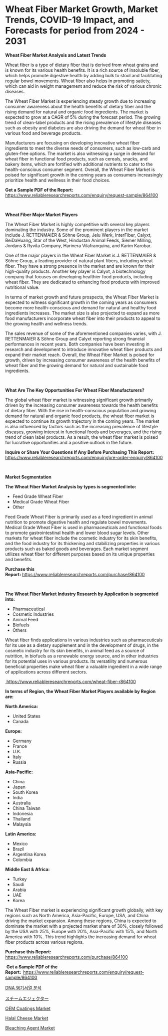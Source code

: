 <p><h1>Wheat Fiber Market Growth, Market Trends, COVID-19 Impact, and Forecasts for period from 2024 - 2031</h1></p><p><strong>Wheat Fiber Market Analysis and Latest Trends</strong></p>
<p><p>Wheat fiber is a type of dietary fiber that is derived from wheat grains and is known for its various health benefits. It is a rich source of insoluble fiber, which helps promote digestive health by adding bulk to stool and facilitating regular bowel movements. Wheat fiber also helps in promoting satiety, which can aid in weight management and reduce the risk of various chronic diseases.</p><p>The Wheat Fiber Market is experiencing steady growth due to increasing consumer awareness about the health benefits of dietary fiber and the rising demand for natural and organic food ingredients. The market is expected to grow at a CAGR of 5% during the forecast period. The growing trend of clean-label products and the rising prevalence of lifestyle diseases such as obesity and diabetes are also driving the demand for wheat fiber in various food and beverage products.</p><p>Manufacturers are focusing on developing innovative wheat fiber ingredients to meet the diverse needs of consumers, such as low-carb and gluten-free options. The market is also witnessing a surge in demand for wheat fiber in functional food products, such as cereals, snacks, and bakery items, which are fortified with additional nutrients to cater to the health-conscious consumer segment. Overall, the Wheat Fiber Market is poised for significant growth in the coming years as consumers increasingly prioritize health and wellness in their food choices.</p></p>
<p><strong>Get a Sample PDF of the Report:&nbsp;</strong> <a href="https://www.reliableresearchreports.com/enquiry/request-sample/864100">https://www.reliableresearchreports.com/enquiry/request-sample/864100</a></p>
<p>&nbsp;</p>
<p><strong>Wheat Fiber Major Market Players</strong></p>
<p><p>The Wheat Fiber Market is highly competitive with several key players dominating the industry. Some of the prominent players in the market include J. RETTENMAIER & Söhne Group, Jelu Werk, InterFiber, Calyxt, BeiDaHuang, Star of the West, Hindustan Animal Feeds, Siemer Milling, Jordans & Ryvita Company, Harinera Vilafranquina, and Karim Karobar.</p><p>One of the major players in the Wheat Fiber Market is J. RETTENMAIER & Söhne Group, a leading provider of natural plant fibers, including wheat fiber. They have a strong presence in the market and are known for their high-quality products. Another key player is Calyxt, a biotechnology company that focuses on developing healthier food products, including wheat fiber. They are dedicated to enhancing food products with improved nutritional value.</p><p>In terms of market growth and future prospects, the Wheat Fiber Market is expected to witness significant growth in the coming years as consumers become more health-conscious and demand for natural and healthy food ingredients increases. The market size is also projected to expand as more food manufacturers incorporate wheat fiber into their products to appeal to the growing health and wellness trends.</p><p>The sales revenue of some of the aforementioned companies varies, with J. RETTENMAIER & Söhne Group and Calyxt reporting strong financial performances in recent years. Both companies have been investing in research and development to introduce innovative wheat fiber products and expand their market reach. Overall, the Wheat Fiber Market is poised for growth, driven by increasing consumer awareness of the health benefits of wheat fiber and the growing demand for natural and sustainable food ingredients.</p></p>
<p>&nbsp;</p>
<p><strong>What Are The Key Opportunities For Wheat Fiber Manufacturers?</strong></p>
<p><p>The global wheat fiber market is witnessing significant growth primarily driven by the increasing consumer awareness towards the health benefits of dietary fiber. With the rise in health-conscious population and growing demand for natural and organic food products, the wheat fiber market is expected to continue its growth trajectory in the coming years. The market is also influenced by factors such as the increasing prevalence of lifestyle diseases, growing interest in functional foods and beverages, and the rising trend of clean label products. As a result, the wheat fiber market is poised for lucrative opportunities and a positive outlook in the future.</p></p>
<p><strong>Inquire or Share Your Questions If Any Before Purchasing This Report:</strong> <a href="https://www.reliableresearchreports.com/enquiry/pre-order-enquiry/864100">https://www.reliableresearchreports.com/enquiry/pre-order-enquiry/864100</a></p>
<p>&nbsp;</p>
<p><strong>Market Segmentation</strong></p>
<p><strong>The Wheat Fiber Market Analysis by types is segmented into:</strong></p>
<p><ul><li>Feed Grade Wheat Fiber</li><li>Medical Grade Wheat Fiber</li><li>Other</li></ul></p>
<p><p>Feed Grade Wheat Fiber is primarily used as a feed ingredient in animal nutrition to promote digestive health and regulate bowel movements. Medical Grade Wheat Fiber is used in pharmaceuticals and functional foods to promote gastrointestinal health and lower blood sugar levels. Other markets for wheat fiber include the cosmetic industry for its skin benefits, and the food industry for its thickening and stabilizing properties in various products such as baked goods and beverages. Each market segment utilizes wheat fiber for different purposes based on its unique properties and benefits.</p></p>
<p><strong>Purchase this Report:&nbsp;</strong><a href="https://www.reliableresearchreports.com/purchase/864100">https://www.reliableresearchreports.com/purchase/864100</a></p>
<p>&nbsp;</p>
<p><strong>The Wheat Fiber Market Industry Research by Application is segmented into:</strong></p>
<p><ul><li>Pharmaceutical</li><li>Cosmetic Industries</li><li>Animal Feed</li><li>Biofuels</li><li>Others</li></ul></p>
<p><p>Wheat fiber finds applications in various industries such as pharmaceuticals for its use as a dietary supplement and in the development of drugs, in the cosmetic industry for its skin benefits, in animal feed as a source of nutrition, in biofuels as a renewable energy source, and in other industries for its potential uses in various products. Its versatility and numerous beneficial properties make wheat fiber a valuable ingredient in a wide range of applications across different sectors.</p></p>
<p><a href="https://www.reliableresearchreports.com/wheat-fiber-r864100">&nbsp;https://www.reliableresearchreports.com/wheat-fiber-r864100</a></p>
<p><strong>In terms of Region, the Wheat Fiber Market Players available by Region are:</strong></p>
<p>
    <p> <strong> North America: </strong>
        <ul>
            <li>United States</li>
            <li>Canada</li>
        </ul>
        </p> 
    <p> <strong> Europe: </strong>
        <ul>
            <li>Germany</li>
            <li>France</li>
            <li>U.K.</li>
            <li>Italy</li>
            <li>Russia</li>
        </ul>
        </p> 
    <p> <strong> Asia-Pacific: </strong>
        <ul>
            <li>China</li>
            <li>Japan</li>
            <li>South Korea</li>
            <li>India</li>
            <li>Australia</li>
            <li>China Taiwan</li>
            <li>Indonesia</li>
            <li>Thailand</li>
            <li>Malaysia</li>
        </ul>
        </p> 
    <p> <strong> Latin America: </strong>
        <ul>
            <li>Mexico</li>
            <li>Brazil</li>
            <li>Argentina Korea</li>
            <li>Colombia</li>
        </ul>
        </p> 
    <p> <strong> Middle East & Africa: </strong>
        <ul>
            <li>Turkey</li>
            <li>Saudi</li>
            <li>Arabia</li>
            <li>UAE</li>
            <li>Korea</li>
        </ul>
    </p>
    </p>
<p><p>The Wheat Fiber market is experiencing significant growth globally, with key regions such as North America, Asia-Pacific, Europe, USA, and China driving the market expansion. Among these regions, China is expected to dominate the market with a projected market share of 30%, closely followed by the USA with 25%, Europe with 20%, Asia-Pacific with 15%, and North America with 10%. This trend highlights the increasing demand for wheat fiber products across various regions.</p></p>
<p><strong>Purchase this Report: </strong><a href="https://www.reliableresearchreports.com/purchase/864100">https://www.reliableresearchreports.com/purchase/864100</a></p>
<p>&nbsp;<strong>Get a Sample PDF of the Report:&nbsp;&nbsp;</strong><a href="https://www.reliableresearchreports.com/enquiry/request-sample/864100">https://www.reliableresearchreports.com/enquiry/request-sample/864100</a></p>
<p><strong></strong></p>
<p><p><a href="https://github.com/vsap75a286l/Market-Research-Report-List-1/blob/main/547906916712.md">DNA 염기서열 분석</a></p><p><a href="https://github.com/ppmazlotr77499/Market-Research-Report-List-1/blob/main/971516318221.md">スチームエジェクター</a></p><p><a href="https://www.linkedin.com/pulse/oem-coatings-market-size-reflecting-forecast-till-urd5f?trackingId=VjUNPA4AqsfaWMctl%2FQ0Yg%3D%3D">OEM Coatings Market</a></p><p><a href="https://github.com/redneck06/Market-Research-Report-List-2/blob/main/halal-cheese-market.md">Halal Cheese Market</a></p><p><a href="https://www.linkedin.com/pulse/bleaching-agent-market-size-trends-growth-outlook-gbkje?trackingId=xOWTovmRtK2uD2zhjqhbEw%3D%3D">Bleaching Agent Market</a></p></p>